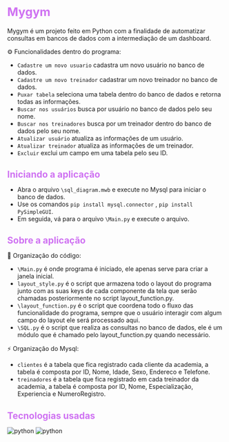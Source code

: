 <h1 style="color:#CF72F2; font-size:1.95em">Mygym</h1>

Mygym é um projeto feito em Python com a finalidade de automatizar consultas em bancos de dados com a intermediação de um dashboard.

⚙ Funcionalidades dentro do programa:

- `Cadastre um novo usuario` cadastra um novo usuário no banco de dados.
- `Cadastre um novo treinador` cadastrar um novo treinador no banco de dados.
- `Puxar tabela` seleciona uma tabela dentro do banco de dados e retorna todas as informações.
- `Buscar nos usuários` busca por usuário no banco de dados pelo seu nome.
- `Buscar nos treinadores` busca por um treinador dentro do banco de dados pelo seu nome.
- `Atualizar usuário` atualiza as informações de um usuário.
- `Atualizar treinador` atualiza as informações de um treinador.
- `Excluir` exclui um campo em uma tabela pelo seu ID.

<h1 style="color:#CF72F2; font-size:1.5em">Iniciando a aplicação</h1>

- Abra o arquivo `\sql_diagram.mwb` e execute no Mysql para iniciar o banco de dados.
- Use os comandos `pip install mysql.connector` , `pip install PySimpleGUI`.
- Em seguida, vá para o arquivo `\Main.py` e execute o arquivo.

<span style="color:#CF72F2; font-size:1.5em"> </h1>
<h1 style="color:#CF72F2; font-size:1.5em">Sobre a aplicação</h1>

📜 Organização do código:


- `\Main.py` é onde  programa é iniciado, ele apenas serve para criar a janela inicial. 
- `layout_style.py` é o script que armazena todo o layout do programa junto com as suas keys de cada componente da tela que serão chamadas posteriormente no script layout_function.py.
- `\layout_function.py` é o script que coordena todo o fluxo das funcionalidade do programa, sempre que o usuário interagir com algum campo do layout ele será processado aqui.
- `\SQL.py` é o script que realiza as consultas no banco de dados, ele é um módulo que é chamado pelo layout_function.py quando necessário.

⚡ Organização do Mysql:


- `clientes` é a tabela que fica registrado cada cliente da academia, a tabela é composta por ID, Nome,
Idade, Sexo, Endereco e Telefone.
- `treinadores` é a tabela que fica registrado em cada treinador da academia, a tabela é composta por ID, Nome, Especialização, Experiencia e NumeroRegistro. 
<span style="color:#CF72F2; font-size:1.5em"> </h1>
<h1 style="color:#CF72F2; font-size:1.5em">Tecnologias usadas </h1>

![python](https://img.shields.io/badge/python-000?style=for-the-badge&logo=python&logoColor=CF72F2)
![python](https://img.shields.io/badge/Mysql-000?style=for-the-badge&logo=Mysql&logoColor=CF72F2)







  

